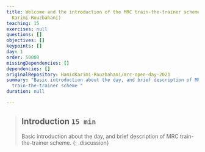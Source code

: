 ```yaml
---
title: Welcome and the introduction of the MRC train-the-trainer scheme (Hamid
  Karimi-Rouzbahani)
teaching: 15
exercises: null
questions: []
objectives: []
keypoints: []
day: 1
order: 50000
missingDependencies: []
dependencies: []
originalRepository: HamidKarimi-Rouzbahani/mrc-open-day-2021
summary: "Basic introduction about the day, and brief description of MRC
  train-the-trainer scheme "
duration: null

---
```

> ## Introduction `15 min`
> Basic introduction about the day, and brief description of MRC train-the-trainer scheme.
{: .discussion}


